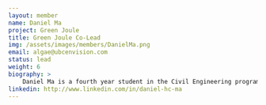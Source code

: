 ```yaml
---
layout: member
name: Daniel Ma
project: Green Joule
title: Green Joule Co-Lead
img: /assets/images/members/DanielMa.png
email: algae@ubcenvision.com
status: lead
weight: 6
biography: >
    Daniel Ma is a fourth year student in the Civil Engineering program at UBC. He is a Co-Captain for Green Joule. His love for all things aquatic life related led him to his interest in joining Green Joule in his first year. He hopes that Green Joule will explore the limits of biofuels and pave the way towards a future of sustainable energy use. In his spare time, Daniel is a singer, pianist, nature aquarium hobbyist, and lover of classical art, music, and architecture.  
linkedin: http://www.linkedin.com/in/daniel-hc-ma
---
```

